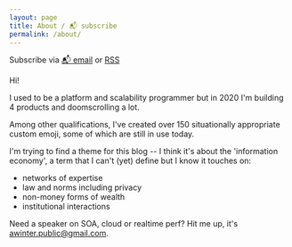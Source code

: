 ```yaml
---
layout: page
title: About / 📬 subscribe
permalink: /about/
---
```


<p class="rss-subscribe">Subscribe via <a href="https://tinyletter.com/abe-winter">📬 email</a> or <a href="{{ "/feed.xml" | relative_url }}">RSS</a></p>

Hi!

I used to be a platform and scalability programmer but in 2020 I'm building 4 products and doomscrolling a lot.

Among other qualifications, I've created over 150 situationally appropriate custom emoji, some of which are still in use today.

I'm trying to find a theme for this blog -- I think it's about the 'information economy', a term that I can't (yet) define but I know it touches on:

* networks of expertise
* law and norms including privacy
* non-money forms of wealth
* institutional interactions

Need a speaker on SOA, cloud or realtime perf? Hit me up, it's awinter.public@gmail.com.
